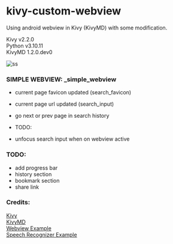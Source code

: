 # kivy-custom-webview
Using android webview in Kivy (KivyMD) with some modification.  
  
Kivy v2.2.0  
Python v3.10.11  
KivyMD 1.2.0.dev0  

![ss](https://github.com/arncode90/kivy-custom-webview/assets/48113758/ee6938df-3d65-42a8-886b-d3a682d7ae7e)
  
### SIMPLE WEBVIEW: _simple_webview  
- current page favicon updated (search_favicon)
- current page url updated (search_input)
- go next or prev page in search history

- TODO:
- unfocus search input when on webview active

### TODO:  
- add progress bar
- history section
- bookmark section
- share link

### Credits:
[Kivy](https://github.com/kivy/kivy)  
[KivyMD](https://github.com/kivymd/KivyMD)  
[Webview Example](https://github.com/Android-for-Python/Webview-Example)  
[Speech Recognizer Example](https://github.com/Android-for-Python/speech_recognizer_example)


